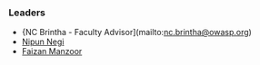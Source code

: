 ### Leaders

* {NC Brintha - Faculty Advisor](mailto:nc.brintha@owasp.org)
* [Nipun Negi](mailto:nipun.negi@owasp.org)
* [Faizan Manzoor](mailto:faizan.manzoor@owasp.org)


